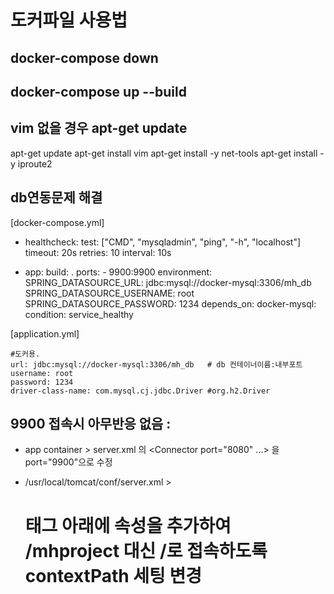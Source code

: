 # 도커파일 사용법

## docker-compose down

## docker-compose up --build

## vim 없을 경우 apt-get update

apt-get update
apt-get install vim
apt-get install -y net-tools
apt-get install -y iproute2

## db연동문제 해결

[docker-compose.yml]

- healthcheck:
  test: ["CMD", "mysqladmin", "ping", "-h", "localhost"]
  timeout: 20s
  retries: 10
  interval: 10s

- app:
  build: .
  ports: - 9900:9900
  environment:
  SPRING_DATASOURCE_URL: jdbc:mysql://docker-mysql:3306/mh_db
  SPRING_DATASOURCE_USERNAME: root
  SPRING_DATASOURCE_PASSWORD: 1234
  depends_on:
  docker-mysql:
  condition: service_healthy

[application.yml]

    #도커용.
    url: jdbc:mysql://docker-mysql:3306/mh_db   # db 컨테이너이름:내부포트
    username: root
    password: 1234
    driver-class-name: com.mysql.cj.jdbc.Driver #org.h2.Driver

## 9900 접속시 아무반응 없음 :

- app container > server.xml 의 <Connector port="8080" ...> 을 port="9900"으로 수정

- /usr/local/tomcat/conf/server.xml >
  # <Host> 태그 아래에 <Context path="/" docBase="mhproject" reloadable="true" /> 속성을 추가하여 /mhproject 대신 /로 접속하도록 contextPath 세팅 변경
